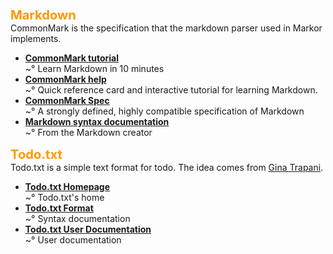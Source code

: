 <b><big><big><font color="#FF9800">Markdown</font></big></big></b>  
CommonMark is the specification that the markdown parser used in Markor implements.  

* **[CommonMark tutorial](http://commonmark.org/help/tutorial/)**<br/>~° Learn Markdown in 10 minutes
* **[CommonMark help](http://commonmark.org/help/)**<br/>~°  Quick reference card and interactive tutorial for learning Markdown. 
* **[CommonMark Spec](http://spec.commonmark.org/)**<br/>~° A strongly defined, highly compatible specification of Markdown
* **[Markdown syntax documentation](https://daringfireball.net/projects/markdown/syntax)**<br/>~° From the Markdown creator
  
<b><big><big><font color="#FF9800">Todo.txt</font></big></big></b>  
Todo.txt is a simple text format for todo. The idea comes from [Gina Trapani](https://github.com/ginatrapani).  

* **[Todo.txt Homepage](http://todotxt.org/)**<br/>~° Todo.txt's home
* **[Todo.txt Format](https://github.com/todotxt/todo.txt/blob/master/README.md)**<br/>~°  Syntax documentation
* **[Todo.txt User Documentation](https://github.com/todotxt/todo.txt-cli/wiki/User-Documentation)**<br/>~°  User documentation


